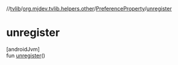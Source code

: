 //[tvlib](../../../index.md)/[org.mjdev.tvlib.helpers.other](../index.md)/[PreferenceProperty](index.md)/[unregister](unregister.md)

# unregister

[androidJvm]\
fun [unregister](unregister.md)()
